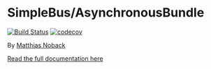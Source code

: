 # SimpleBus/AsynchronousBundle

[![Build Status](https://travis-ci.org/SimpleBus/AsynchronousBundle.svg?branch=master)](https://travis-ci.org/SimpleBus/AsynchronousBundle) [![codecov](https://codecov.io/gh/SimpleBus/AsynchronousBundle/branch/master/graph/badge.svg)](https://codecov.io/gh/SimpleBus/AsynchronousBundle)

By [Matthias Noback](http://php-and-symfony.matthiasnoback.nl/)

[Read the full documentation here](http://docs.simplebus.io/en/latest/Bundles/AsynchronousBundle.html)
